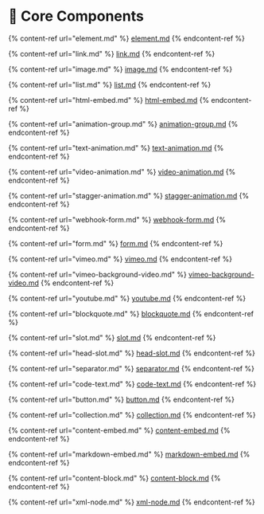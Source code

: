 # 🧩 Core Components

{% content-ref url="element.md" %}
[element.md](element.md)
{% endcontent-ref %}

{% content-ref url="link.md" %}
[link.md](link.md)
{% endcontent-ref %}

{% content-ref url="image.md" %}
[image.md](image.md)
{% endcontent-ref %}

{% content-ref url="list.md" %}
[list.md](list.md)
{% endcontent-ref %}

{% content-ref url="html-embed.md" %}
[html-embed.md](html-embed.md)
{% endcontent-ref %}

{% content-ref url="animation-group.md" %}
[animation-group.md](animation-group.md)
{% endcontent-ref %}

{% content-ref url="text-animation.md" %}
[text-animation.md](text-animation.md)
{% endcontent-ref %}

{% content-ref url="video-animation.md" %}
[video-animation.md](video-animation.md)
{% endcontent-ref %}

{% content-ref url="stagger-animation.md" %}
[stagger-animation.md](stagger-animation.md)
{% endcontent-ref %}

{% content-ref url="webhook-form.md" %}
[webhook-form.md](webhook-form.md)
{% endcontent-ref %}

{% content-ref url="form.md" %}
[form.md](form.md)
{% endcontent-ref %}

{% content-ref url="vimeo.md" %}
[vimeo.md](vimeo.md)
{% endcontent-ref %}

{% content-ref url="vimeo-background-video.md" %}
[vimeo-background-video.md](vimeo-background-video.md)
{% endcontent-ref %}

{% content-ref url="youtube.md" %}
[youtube.md](youtube.md)
{% endcontent-ref %}

{% content-ref url="blockquote.md" %}
[blockquote.md](blockquote.md)
{% endcontent-ref %}

{% content-ref url="slot.md" %}
[slot.md](slot.md)
{% endcontent-ref %}

{% content-ref url="head-slot.md" %}
[head-slot.md](head-slot.md)
{% endcontent-ref %}

{% content-ref url="separator.md" %}
[separator.md](separator.md)
{% endcontent-ref %}

{% content-ref url="code-text.md" %}
[code-text.md](code-text.md)
{% endcontent-ref %}

{% content-ref url="button.md" %}
[button.md](button.md)
{% endcontent-ref %}

{% content-ref url="collection.md" %}
[collection.md](collection.md)
{% endcontent-ref %}

{% content-ref url="content-embed.md" %}
[content-embed.md](content-embed.md)
{% endcontent-ref %}

{% content-ref url="markdown-embed.md" %}
[markdown-embed.md](markdown-embed.md)
{% endcontent-ref %}

{% content-ref url="content-block.md" %}
[content-block.md](content-block.md)
{% endcontent-ref %}

{% content-ref url="xml-node.md" %}
[xml-node.md](xml-node.md)
{% endcontent-ref %}
